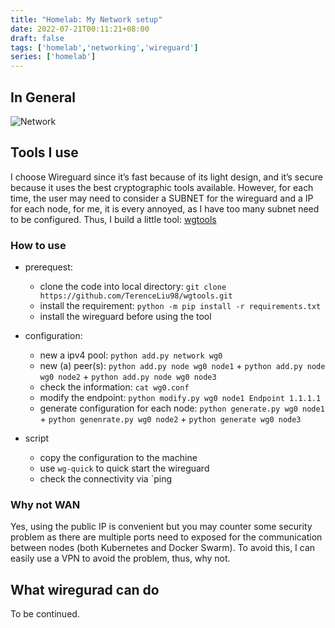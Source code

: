 ```yaml
---
title: "Homelab: My Network setup"
date: 2022-07-21T00:11:21+08:00
draft: false
tags: ['homelab','networking','wireguard']
series: ['homelab']
---
```


<!--more-->

## In General

![Network](https://bucket.cklau.cc/outline-bucket/uploads/f96d0f35-cf0a-46bd-aeca-b1a1ac9052c9/d9c7631a-cd68-4016-903c-27c804edce1a/server.png)


## Tools I use 

I choose Wireguard since it’s fast because of its light design, and it’s secure because it uses the best cryptographic tools available. However, for each time, the user may need to consider a SUBNET for the wireguard and a IP for each node, for me, it is every annoyed, as I have too many subnet need to be configured. Thus, I build a little tool: [wgtools](https://github.com/TerenceLiu98/wgtools)


### How to use

* prerequest:
	* clone the code into local directory: `git clone  https://github.com/TerenceLiu98/wgtools.git`
	* install the requirement: `python -m pip install -r requirements.txt`
	* install the wireguard before using the tool

* configuration:
	* new a ipv4 pool: `python add.py network wg0`
	* new (a) peer(s): `python add.py node wg0 node1` + `python add.py node wg0 node2` + `python add.py node wg0 node3`
	* check the information: `cat wg0.conf`
	* modify the endpoint: `python modify.py wg0 node1 Endpoint 1.1.1.1`
	* generate configuration for each node: `python generate.py wg0 node1` + `python genenrate.py wg0 node2` + `python generate wg0 node3`

* script
	* copy the configuration to the machine
	* use `wg-quick` to quick start the wireguard
	* check the connectivity via `ping

### Why not WAN

Yes, using the public IP is convenient but you may counter some security problem as there are multiple ports need to exposed for the communication between nodes (both Kubernetes and Docker Swarm). To avoid this, I can easily use a VPN to avoid the problem, thus, why not. 


## What wiregurad can do

To be continued.